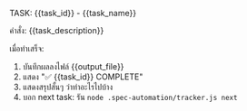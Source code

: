 TASK: {{task_id}} - {{task_name}}

คำสั่ง:
{{task_description}}

เมื่อทำเสร็จ:

1. บันทึกผลลงไฟล์ {{output_file}}
2. แสดง "✅ {{task_id}} COMPLETE"
3. แสดงสรุปสั้นๆ ว่าทำอะไรไปบ้าง
4. บอก next task: รัน `node .spec-automation/tracker.js next`
